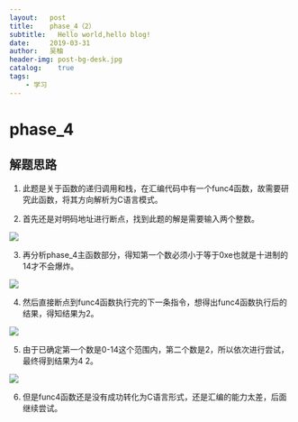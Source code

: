 ```yaml
---
layout:   post
title:    phase_4（2）
subtitle:   Hello world,hello blog!
date:     2019-03-31
author:   吴柚
header-img: post-bg-desk.jpg
catalog:    true
tags:
    - 学习
---
```

# phase_4

## 解题思路

1. 此题是关于函数的递归调用和栈，在汇编代码中有一个func4函数，故需要研究此函数，将其方向解析为C语言模式。

2. 首先还是对明码地址进行断点，找到此题的解是需要输入两个整数。

![](https://i.loli.net/2019/03/30/5c9f854cde212.png)

3. 再分析phase_4主函数部分，得知第一个数必须小于等于0xe也就是十进制的14才不会爆炸。

![](https://i.loli.net/2019/03/30/5c9f85d2d9382.png)

4. 然后直接断点到func4函数执行完的下一条指令，想得出func4函数执行后的结果，得知结果为2。

![](https://i.loli.net/2019/03/30/5c9f854dc5963.png)

5. 由于已确定第一个数是0-14这个范围内，第二个数是2，所以依次进行尝试，最终得到结果为4 2。

![](https://i.loli.net/2019/03/31/5ca0e01f2f696.png)

6. 但是func4函数还是没有成功转化为C语言形式，还是汇编的能力太差，后面继续尝试。
